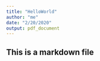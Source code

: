 ```yaml
---
title: "HelloWorld"
author: "me"
date: "2/20/2020"
output: pdf_document
---
```


## This is a markdown file  


